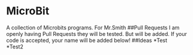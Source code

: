 # MicroBit
A collection of Microbits programs. For Mr.Smith
##Pull Requests
I am openly having Pull Requests they will be tested. But will be added. If your code is accepted, your name will be added below!
##Ideas
*Test  
*Test2  
